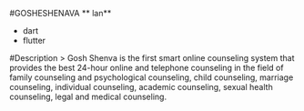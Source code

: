 #GOSHESHENAVA
 ** lan**
  * dart
  * flutter

#Description
    > Gosh Shenva is the first smart online counseling system that provides the best 24-hour online and telephone counseling in the field of family counseling and psychological counseling, child counseling, marriage counseling, individual counseling, academic counseling, sexual health counseling, legal and medical counseling.
   
